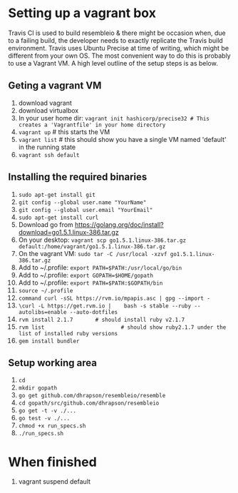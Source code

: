# Setting up a vagrant box

Travis CI is used to build resembleio & there might be occasion when, due to a failing build, the developer needs to exactly replicate the Travis build environment. Travis uses Ubuntu Precise at time of writing, which might be different from your own OS.
The most convenient way to do this is probably to use a Vagrant VM.
A high level outline of the setup steps is as below.

## Geting a vagrant VM
1. download vagrant
1. download virtualbox
1. In your user home dir: `vagrant init hashicorp/precise32 # This creates a 'Vagrantfile' in your home directory `
1. `vagrant up`      # this starts the VM
1. `vagrant list`    # this should show you have a single VM named 'default' in the running state
1. `vagrant ssh default`

## Installing the required binaries
1. `sudo apt-get install git`
1. `git config --global user.name "YourName"`
1. `git config --global user.email "YourEmail"`
1. `sudo apt-get install curl`
1. Download go from https://golang.org/doc/install?download=go1.5.1.linux-386.tar.gz
1. On your desktop: `vagrant scp go1.5.1.linux-386.tar.gz default:/home/vagrant/go1.5.1.linux-386.tar.gz`
1. On the vagrant VM: `sudo tar -C /usr/local -xzvf go1.5.1.linux-386.tar.gz`
1. Add to ~/.profile: `export PATH=$PATH:/usr/local/go/bin`
1. Add to ~/.profile: `export GOPATH=$HOME/gopath`
1. Add to ~/.profile: `export PATH=$PATH:$GOPATH/bin`
1. `source ~/.profile`
1. `command curl -sSL https://rvm.io/mpapis.asc | gpg --import -`
1. `\curl -L https://get.rvm.io |    bash -s stable --ruby --autolibs=enable --auto-dotfiles`
1. `rvm install 2.1.7 		# should install ruby v2.1.7`
1. `rvm list 						# should show ruby2.1.7 under the list of installed ruby versions`
1. `gem install bundler`

## Setup working area
1. `cd`
1. `mkdir gopath`
1. `go get github.com/dhrapson/resembleio/resemble`
1. `cd gopath/src/github.com/dhrapson/resembleio`
1. `go get -t -v ./...`
1. `go test -v ./...`
1. `chmod +x run_specs.sh`
1. `./run_specs.sh`

# When finished
1. vagrant suspend default
